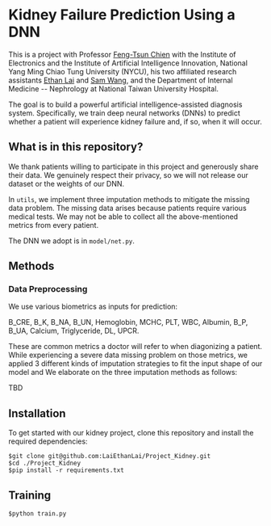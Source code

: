 # Kidney Failure Prediction Using a DNN

This is a project with Professor [Feng-Tsun Chien](https://sites.google.com/nycu.edu.tw/ftchien/home?authuser=0) with the Institute of Electronics and the Institute of Artificial Intelligence Innovation, National Yang Ming Chiao Tung University (NYCU), his two affiliated research assistants [Ethan Lai](https://github.com/LaiEthanLai) and [Sam Wang](https://github.com/SamWang0807), and the Department of Internal Medicine -- Nephrology at National Taiwan University Hospital. 

The goal is to build a powerful artificial intelligence-assisted diagnosis system. Specifically, we train deep neural networks (DNNs) to predict whether a patient will experience kidney failure and, if so, when it will occur.

## What is in this repository?
We thank patients willing to participate in this project and generously share their data. We genuinely respect their privacy, so we will not release our dataset or the weights of our DNN. 

In `utils`, we implement three imputation methods to mitigate the missing data problem. The missing data arises because patients require various medical tests. We may not be able to collect all the above-mentioned metrics from every patient.

The DNN we adopt is in `model/net.py`.

## Methods
### Data Preprocessing
We use various biometrics as inputs for prediction: 

B_CRE, B_K, B_NA, B_UN, Hemoglobin, MCHC, PLT, WBC, Albumin, B_P, B_UA, Calcium, Triglyceride, DL, UPCR. 

These are common metrics a doctor will refer to when diagonizing a patient.
While experiencing a severe data missing problem on those metrics, we applied 3 different kinds of imputation strategies to fit the input shape of our model and 
We elaborate on the three imputation methods as follows:

TBD


## Installation
To get started with our kidney project, clone this repository and install the required dependencies:
```shell
$git clone git@github.com:LaiEthanLai/Project_Kidney.git
$cd ./Project_Kidney
$pip install -r requirements.txt

```


## Training
```shell
$python train.py
```